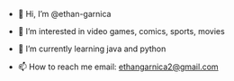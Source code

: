 - 👋 Hi, I’m @ethan-garnica
- 👀 I’m interested in video games, comics, sports, movies
- 🌱 I’m currently learning java and python

- 📫 How to reach me email: ethangarnica2@gmail.com
<!---
ethan-garnica/ethan-garnica is a ✨ special ✨ repository because its `README.md` (this file) appears on your GitHub profile.
You can click the Preview link to take a look at your changes.
--->
